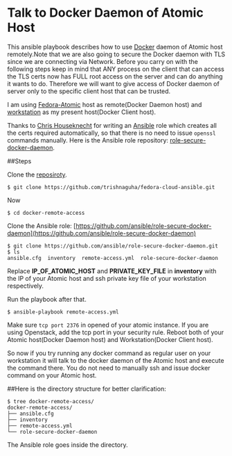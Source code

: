 Talk to Docker Daemon of Atomic Host
====================================

This ansible playbook describes how to use [Docker](https://www.docker.com/) daemon of Atomic host remotely.Note that we are also going to secure the Docker daemon with TLS since we are connecting via Network.
Before you carry on with the following steps keep in mind that ANY process on the client that can access the TLS certs now has FULL root access on the server and can do anything it wants to do. Therefore we will want to give access of Docker daemon of server only to the specific client host that can be trusted.

I am using [Fedora-Atomic](https://getfedora.org/en/atomic/) host as remote(Docker Daemon host) and [workstation](https://getfedora.org/en/workstation/download/) as my present host(Docker Client host).

Thanks to [Chris Houseknecht](https://twitter.com/CHouseknecht) for writing an [Ansible](https://www.ansible.com/) role which creates all the certs required automatically, so that there is no need to issue `openssl` commands manually. Here is the Ansible role repository: [role-secure-docker-daemon](https://github.com/ansible/role-secure-docker-daemon).

##Steps

Clone the [reposiroty](https://github.com/trishnaguha/fedora-cloud-ansible).

```
$ git clone https://github.com/trishnaguha/fedora-cloud-ansible.git
```

Now

```
$ cd docker-remote-access
```

Clone the Ansible role: [https://github.com/ansible/role-secure-docker-daemon](https://github.com/ansible/role-secure-docker-daemon)

```
$ git clone https://github.com/ansible/role-secure-docker-daemon.git
$ ls
ansible.cfg  inventory  remote-access.yml  role-secure-docker-daemon
```

Replace **IP_OF_ATOMIC_HOST** and **PRIVATE_KEY_FILE** in **inventory** with the IP of your Atomic host and ssh private key file of your workstation respectively.

Run the playbook after that.

```
$ ansible-playbook remote-access.yml
```

Make sure `tcp port 2376` in opened of your atomic instance. If you are using Openstack, add the tcp port in your security rule.
Reboot both of your Atomic host(Docker Daemon host) and Workstation(Docker Client host).

So now if you try running any docker command as regular user on your workstation it will talk to the docker daemon of the Atomic host and execute the command there. You do not need to manually ssh and issue docker command on your Atomic host.


##Here is the directory structure for better clarification:

```
$ tree docker-remote-access/
docker-remote-access/
├── ansible.cfg
├── inventory
├── remote-access.yml
└── role-secure-docker-daemon
```
The Ansible role goes inside the directory.
